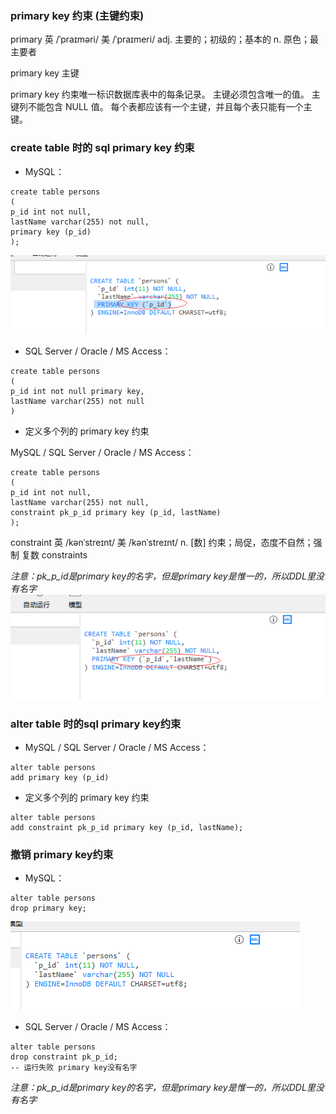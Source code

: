 ### primary key 约束 (主键约束)

primary  英 /ˈpraɪməri/  美 /ˈpraɪmeri/ adj. 主要的；初级的；基本的 n. 原色；最主要者

primary key 主键

primary key 约束唯一标识数据库表中的每条记录。
主键必须包含唯一的值。
主键列不能包含 NULL 值。
每个表都应该有一个主键，并且每个表只能有一个主键。

### create table 时的 sql primary key 约束

* MySQL：

```
create table persons
(
p_id int not null,
lastName varchar(255) not null,
primary key (p_id)
);
```
<img src='./img/constraint_primary.png' />

* SQL Server / Oracle / MS Access：

```
create table persons
(
p_id int not null primary key,
lastName varchar(255) not null
)
```

* 定义多个列的 primary key 约束

MySQL / SQL Server / Oracle / MS Access：
```
create table persons
(
p_id int not null,
lastName varchar(255) not null,
constraint pk_p_id primary key (p_id, lastName)
);
```
constraint 英 /kənˈstreɪnt/  美 /kənˈstreɪnt/ n. [数] 约束；局促，态度不自然；强制 复数 constraints

*注意：pk_p_id是primary key的名字，但是primary key是惟一的，所以DDL里没有名字*
<img src='./img/constraint_primary_key_more.png' />


### alter table 时的sql primary key约束

* MySQL / SQL Server / Oracle / MS Access：

```
alter table persons
add primary key (p_id) 
```

* 定义多个列的 primary key 约束

```
alter table persons
add constraint pk_p_id primary key (p_id, lastName);
```

### 撤销 primary key约束

* MySQL：

```
alter table persons
drop primary key;
```
<img src='./img/constraint_primary_key_drop.png' />

* SQL Server / Oracle / MS Access：

```
alter table persons
drop constraint pk_p_id;
-- 运行失败 primary key没有名字
```
*注意：pk_p_id是primary key的名字，但是primary key是惟一的，所以DDL里没有名字*